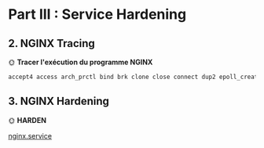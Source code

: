 # Part III : Service Hardening

## 2. NGINX Tracing

🌞 **Tracer l'exécution du programme NGINX**

```sh
accept4 access arch_prctl bind brk clone close connect dup2 epoll_create epoll_create1 epoll_ctl epoll_wait eventfd2 execve exit_group fcntl fstat futex getdents64 geteuid getpid getppid getrandom ioctl io_setup listen lseek mkdir mmap mprotect munmap newfstatat openat prctl pread64 pwrite64 read recvfrom recvmsg rseq rt_sigaction rt_sigprocmask rt_sigreturn rt_sigsuspend sendfile sendmsg sendto setgid setgroups set_robust_list setsid setsockopt set_tid_address setuid socket socketpair statfs sysinfo timerfd_create timerfd_settime umask uname unlink unlinkat wait4 write writev 
```

## 3. NGINX Hardening

🌞 **HARDEN**

[nginx.service](nginx.service)

